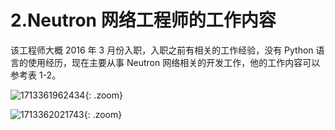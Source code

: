 # 2.Neutron 网络工程师的工作内容

该工程师大概 2016 年 3 月份入职，入职之前有相关的工作经验，没有 Python 语言的使用经历，现在主要从事 Neutron 网络相关的开发工作，他的工作内容可以参考表 1-2。

![1713361962434](https://cdn.jsdelivr.net/gh/hujianli94/picx-images-hosting@master/1713361962434.7awyex8qp9.webp){: .zoom}

![1713362021743](https://cdn.jsdelivr.net/gh/hujianli94/picx-images-hosting@master/1713362021743.7sn03ibe9i.webp){: .zoom}

